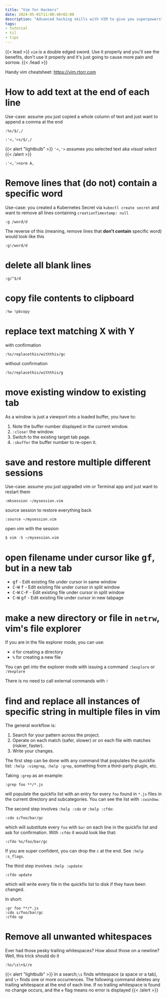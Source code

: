 ```yaml
---
title: "Vim for Hackers"
date: 2024-05-01T11:00:48+02:00
description: "Advanced hacking skills with VIM to give you superpowers"
tags:
- tutorial
- til
- tips
---
```


{{< lead >}}
`vim` is a double edged sword. Use it properly and you'll see the benefits,
don't use it properly and it's just going to cause more pain and sorrow.
{{< /lead >}}

Handy vim cheatsheet: https://vim.rtorr.com

# How to add text at the end of each line

Use-case: assume you just copied a whole column of text and just want to
append a comma at the end

```vim
:%s/$/,/
```

```vim
:'<,'>s/$/,/
```


{{< alert "lightbulb" >}}
`'<,'>` assumes you selected text aka _visual select_
{{< /alert >}}

```vim
:'<,'>norm A,
```

# Remove lines that (do not) contain a specific word

Use-case: you created a Kubernetes Secret via `kubectl create secret` and want
to remove all lines containing `creationTimestamp: null`

```vim
:g /word/d
```

The reverse of this (meaning, remove lines that **don't contain** specific
word) would look like this

```vim
:g!/word/d
```

# delete all blank lines

```vim
:g/^$/d
```

# copy file contents to clipboard

```vim
:%w !pbcopy
```

# replace text matching X with Y

with confirmation

```vim
:%s/replacethis/withthis/gc
```

without confirmation

```vim
:%s/replacethis/withthis/g
```

# move existing window to existing tab

As a window is just a viewport into a loaded buffer, you have to:

1. Note the buffer number displayed in the current window.
2. `:close!` the window.
3. Switch to the existing target tab page.
4. `:sbuffer` the buffer number to re-open it.

# save and restore multiple different sessions

Use-case: assume you just upgraded vim or Terminal app and just want to
restart them

```vim
:mksession ~/mysession.vim
```

source session to restore everything back

```vim
:source ~/mysession.vim
```

open vim with the session

```vim
$ vim -S ~/mysession.vim
```

# open filename under cursor like <kbd>gf</kbd>, but in a new tab

- <kbd>gf</kbd> - Edit existing file under cursor in same window
- <kbd>C</kbd>-<kbd>W</kbd> <kbd>f</kbd> - Edit existing file under cursor in split window
- <kbd>C</kbd>-<kbd>W</kbd> <kbd>C</kbd>-<kbd>F</kbd> - Edit existing file under cursor in split window
- <kbd>C</kbd>-<kbd>W</kbd> <kbd>gf</kbd> - Edit existing file under cursor in new tabpage

# make a new directory or file in `netrw`, vim's file explorer

If you are in the file explorer mode, you can use:

- `d` for creating a directory
- `%` for creating a new file

You can get into the explorer mode with issuing a command `:Sexplore` or `:Vexplore`

There is no need to call external commands with `!`

# find and replace all instances of specific string in multiple files in vim

The general workflow is:

1. Search for your pattern across the project.
2. Operate on each match (safer, slower) or on each file with matches (riskier, faster).
3. Write your changes.

The first step can be done with any command that populates the quickfix list: `:help :vimgrep`, `:help :grep`, something from a third-party plugin, etc.

Taking `:grep` as an example:

```
:grep foo **/*.js

```

will populate the quickfix list with an entry for every `foo` found in `*.js` files in the current directory and subcategories. You can see the list with `:cwindow`.

The second step involves `:help :cdo` or `:help :cfdo`:

```
:cdo s/foo/bar/gc

```

which will substitute every `foo` with `bar` on each line in the quickfix list and ask for confirmation. With `:cfdo` it would look like that:

```
:cfdo %s/foo/bar/gc

```

If you are super confident, you can drop the `c` at the end. See `:help :s_flags`.

The third step involves `:help :update`:

```
:cfdo update

```

which will write every file in the quickfix list to disk if they have been changed.

In short:

```
:gr foo **/*.js
:cdo s/foo/bar/gc
:cfdo up

```

# Remove all unwanted whitespaces

Ever had those pesky trailing whitespaces? How about those on a newline? Well, this trick should do it

```vim
:%s/\s\+$//e
```
{{< alert "lightbulb" >}}
In a search,`\s` finds whitespace (a space or a tab), and `\+` finds one or more occurrences.
The following command deletes any trailing whitespace at the end of each line. If no trailing whitespace is found no change occurs, and the `e` flag means no error is displayed
{{< /alert >}}

